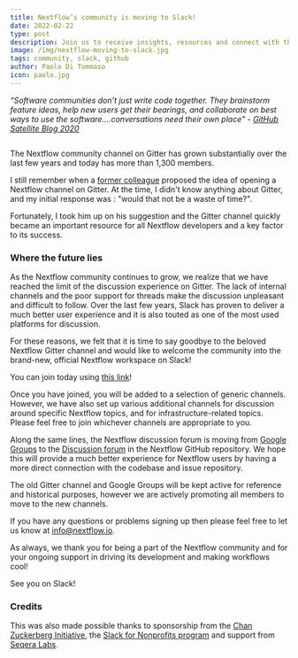 ```yaml
---
title: Nextflow’s community is moving to Slack!
date: 2022-02-22
type: post
description: Join us to receive insights, resources and connect with the community first hand.
image: /img/nextflow-moving-to-slack.jpg
tags: community, slack, github
author: Paolo Di Tommaso
icon: paolo.jpg
---
```


<div class='text-muted' style='margin-bottom:2em'>
<i>
“Software communities don’t just write code together. They brainstorm feature ideas, help new users get their bearings, and collaborate on best ways to use the software.…conversations need their own place" - <a target="_blank" href="https://github.blog/2020-05-06-new-from-satellite-2020-github-codespaces-github-discussions-securing-code-in-private-repositories-and-more">GitHub Satellite Blog 2020</a>
</i>
</div>

The Nextflow community channel on Gitter has grown substantially over the last few years and today has more than 1,300 members.

I still remember when a <a href="https://twitter.com/helicobacter1" target="_blank">former colleague</a> proposed the idea of opening a Nextflow channel on Gitter. At the time, I didn't know anything about Gitter, and my initial response was : "would that not be a waste of time?".

Fortunately, I took him up on his suggestion and the Gitter channel quickly became an important resource for all Nextflow developers and a key factor to its success.

### Where the future lies

As the Nextflow community continues to grow, we realize that we have reached the limit of the discussion experience on Gitter. The lack of internal channels and the poor support for threads make the discussion unpleasant and difficult to follow. Over the last few years, Slack has proven to deliver a much better user experience and it is also touted as one of the most used platforms for discussion.

For these reasons, we felt that it is time to say goodbye to the beloved Nextflow Gitter channel and would like to welcome the community into the brand-new, official Nextflow workspace on Slack!

You can join today using <a target="_blank" href="https://www.nextflow.io/slack-invite.html">this link</a>!

Once you have joined, you will be added to a selection of generic channels. However, we have also set up various additional channels for discussion around specific Nextflow topics, and for infrastructure-related topics. Please feel free to join whichever channels are appropriate to you.

Along the same lines, the Nextflow discussion forum is moving from <a target="_blank" href="https://groups.google.com/forum/#!forum/nextflow">Google Groups</a> to the <a target="_blank" href="https://github.com/nextflow-io/nextflow/discussions">Discussion forum</a> in the Nextflow GitHub repository. We hope this will provide a much better experience for Nextflow users by having a more direct connection with the codebase and issue repository.

The old Gitter channel and Google Groups will be kept active for reference and historical purposes, however we are actively promoting all members to move to the new channels.

If you have any questions or problems signing up then please feel free to let us know at info@nextflow.io.

As always, we thank you for being a part of the Nextflow community and for your ongoing support in driving its development and making workflows cool!

See you on Slack!


### Credits

This was also made possible thanks to sponsorship from the <a target="_blank" href="https://chanzuckerberg.com/eoss/proposals/nextflow-and-nf-core/">Chan Zuckerberg Initiative</a>, the <a target="_blank" href="https://slack.com/intl/en-gb/about/slack-for-good" >Slack for Nonprofits program</a> and support from <a target="_blank" href="https://www.seqera.io">Seqera Labs</a>.
